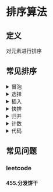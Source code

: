 # 排序算法 #

## 定义 ##
对元素进行排序

## 常见排序 ##
<details>
<summary>冒泡</summary>
<pre>
<code>
/**
 * 两两比较
 */
function bubble($nums) {
    $len = count($nums);
    if ($len <= 1) {
        return $nums;
    }
    for ($i = 0; $i < $len - 1; $i++) {
        for ($j = 0; $j < $len - $i - 1; $j++) {
            if ($nums[$j] > $nums[$j + 1]) {
                list($nums[$j], $nums[$j + 1]) = [$nums[$j + 1], $nums[$j]];
            }
        }
    }
    return $nums;
}
</code>
</pre>
</details>

<details>
<summary>选择</summary>
<pre>
<code>
/**
 * 从待排序里选择一个
 */
function select($nums) {
    $len = count($nums);
    if ($len <= 1) {
        return $nums;
    }
    for ($i = 0; $i < $len - 1; $i++) {
        $min = $i;
        for ($j = $i + 1; $j < $len; $j++) {
            if ($nums[$j] < $nums[$min]) {
                $min = $j;
            }
        }
        list($nums[$i], $nums[$min]) = [$nums[$min], $nums[$i]];
    }
    return $nums;
}
</code>
</pre>
</details>

<details>
<summary>插入</summary>
<pre>
<code>
/**
 * 向有序数组中插入一个
 */
function insert($nums) {
    $len = count($nums);
    if($len <= 1) {
        return $nums;
    }
    for ($i = 1; $i < $len; $i++) {
        $radix = $nums[$i];
        for ($j = $i - 1; $j >= 0; $j--) {
            if ($nums[$j] > $radix) {
                $nums[$j + 1] = $nums[$j];
            } else {
                break;
            }
        }
        $nums[$j + 1] = $radix;
    }
    return $nums;
}
</code>
</pre>
</details>

<details>
<summary>快排</summary>
<pre>
<code>
function quick($nums) {
    $len = count($nums);
    if ($len <= 1) {
        return $nums;
    }
    quickSort($nums, 0, $len - 1);
    return $nums;
}
function quickSort(&$nums, $start, $end) {
    if ($start >= $end) {
        return;
    }
    $radix = $start;
    list($left, $right) = [$start, $end];
    while ($left < $right) {
        while ($left < $right && $nums[$right] >= $nums[$radix]) {
            $right--;
        }
        while ($left < $right && $nums[$left] <= $nums[$radix]) {
            $left++;
        }
        if ($left < $right) {
            list($nums[$left], $nums[$right]) = [$nums[$right], $nums[$left]];
        }
    }
    list($nums[$radix], $nums[$right]) = [$nums[$right], $nums[$start]];
    quickSort($nums, $start, $right - 1);
    quickSort($nums, $right + 1, $end);
}
</code>
</pre>
</details>

<details>
<summary>归并</summary>
<pre>
<code>
function merge($nums) {
    $len = count($nums);
    if ($len < 1) {
        return $nums;
    }
    mergeSort($nums, 0, $len - 1);
    return $nums;
}
function mergeSort(&$nums, $start, $end) {
    if ($start >= $end) {
        return;
    }
    $mid = $start + intval(($end - $start) / 2);
    mergeSort($nums, $start, $mid);
    mergeSort($nums, $mid + 1, $end);
    mergeSortArray($nums, $start, $mid, $end);
}
function mergeSortArray(&$nums, $start, $mid, $end) {
    if ($start >= $end) {
        return;
    }
    list($i, $j) = [$start, $mid + 1];
    $tmp = [];
    while ($i <= $mid && $j <= $end) {
        $tmp[] = $nums[$i] <= $nums[$j] ? $nums[$i++] : $nums[$j++];
    }
    while ($i <= $mid) {
        $tmp[] = $nums[$i++];
    }
    while ($j <= $end) {
        $tmp[] = $nums[$j++];
    }
    $k = 0;
    while ($start <= $end) {
        $nums[$start++] = $tmp[$k++];
    }
}
</code>
</pre>
</details>

<details>
<summary>计数</summary>
<pre>
<code>
/**
 * 计数排序
 */
function countSort($nums) {
    $len = count($nums);
    if ($len <= 1) {
        return $nums;
    }
    list($min, $max) = [min($nums), max($nums)];
    $offset = $max - $min + 1;
    $list = array_fill(0, $offset, 0);
    for ($i = 0; $i < $len; $i++) {
        $list[$nums[$i] - $min]++;
    }
    $res = [];
    for ($j = 0; $j < $offset; $j++) {
        while ($list[$j]-- > 0) {
            $res[] = $min + $j;
        }
    }
    return $res;
}
</code>
</pre>
</details>

<details>
<summary>代码</summary>
<pre>
<code>
</code>
</pre>
</details>

## 常见问题 ##

### leetcode ###

#### 455.分发饼干 ####
